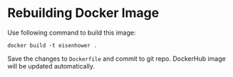 # Rebuilding Docker Image
Use following command to build this image:
```
docker build -t eisenhower .
```
Save the changes to `Dockerfile` and commit to git repo. DockerHub image will be updated automatically.
